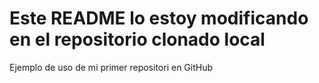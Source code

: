 # Este README lo estoy modificando en el repositorio clonado local

Ejemplo de uso de mi primer repositori en GitHub
